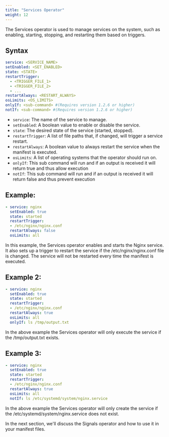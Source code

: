```yaml
---
title: "Services Operator"
weight: 12
---
```

The Services operator is used to manage services on the system, such as enabling, starting, stopping, and restarting them based on triggers.

## Syntax

```yaml
service: <SERVICE_NAME>
setEnabled: <SET_ENABLED>
state: <STATE>
restartTrigger:
  - <TRIGGER_FILE_1>
  - <TRIGGER_FILE_2>
  - ...
restartAlways: <RESTART_ALWAYS>
osLimits: <OS_LIMITS>
onlyIf: <sub-command> #(Requires version 1.2.6 or higher)
notIf: <sub-command> #(Requires version 1.2.6 or higher)
```

* `service`: The name of the service to manage.
* `setEnabled`: A boolean value to enable or disable the service.
* `state`: The desired state of the service (started, stopped).
* `restartTrigger`: A list of file paths that, if changed, will trigger a service restart.
* `restartAlways`: A boolean value to always restart the service when the manifest is executed.
* `osLimits`: A list of operating systems that the operator should run on.
* `onlyIf`: This sub command will run and if an output is received it will return true and thus allow execution
* `notIf`: This sub command will run and if an output is received it will return false and thus prevent execution

## Example:

```yaml
- service: nginx
  setEnabled: true
  state: started
  restartTrigger:
  - /etc/nginx/nginx.conf
  restartAlways: false
  osLimits: all
```

In this example, the Services operator enables and starts the Nginx service. It also sets up a trigger to restart the service if the /etc/nginx/nginx.conf file is changed. The service will not be restarted every time the manifest is executed.

## Example 2:

```yaml
- service: nginx
  setEnabled: true
  state: started
  restartTrigger:
  - /etc/nginx/nginx.conf
  restartAlways: true
  osLimits: all
  onlyIf: ls /tmp/output.txt
```

In the above example the Services operator will only execute the service if the /tmp/output.txt exists.

## Example 3:

```yaml
- service: nginx
  setEnabled: true
  state: started
  restartTrigger:
  - /etc/nginx/nginx.conf
  restartAlways: true
  osLimits: all
  notIf: ls /etc/systemd/system/nginx.service
```

In the above example the Services operator will only create the service if the /etc/systemd/system/nginx.service does not exist.


In the next section, we'll discuss the Signals operator and how to use it in your manifest files.